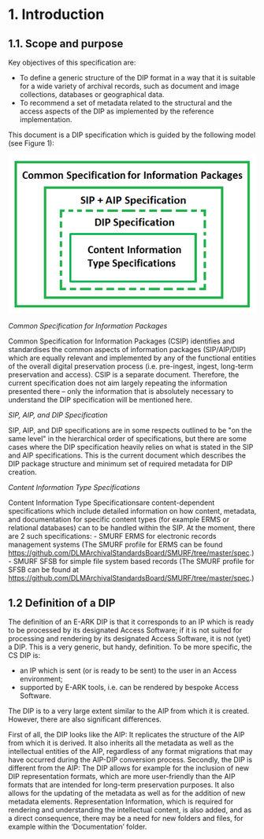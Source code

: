 # 1. Introduction


## 1.1. Scope and purpose

Key objectives of this specification are:

- To define a generic structure of the DIP format in a way that it is suitable for a wide variety of archival records, such as document and image collections, databases or geographical data.
- To recommend a set of metadata related to the structural and the access aspects of the DIP as implemented by the reference implementation.


This document is a DIP specification which is guided by the following model (see Figure 1):

![Figure 1](image1.png)


_Common Specification for Information Packages_

Common Specification for Information Packages (CSIP) identifies and standardises the common aspects of information packages (SIP/AIP/DIP) which are equally relevant and implemented by any of the functional entities of the overall digital preservation process (i.e. pre-ingest, ingest, long-term preservation and access). 
CSIP is a separate document. Therefore, the current specification does not aim largely repeating the information presented there – only the information that is absolutely necessary to understand the DIP specification will be mentioned here. 

_SIP, AIP, and DIP Specification_

SIP, AIP, and DIP specifications are in some respects outlined to be "on the same level" in the hierarchical order of specifications,
but there are some cases where the DIP specification heavily relies on what is stated in the SIP and AIP specifications.
This is the current document which describes the DIP package structure and minimum set of required metadata for DIP creation.

_Content Information Type Specifications_

Content Information Type Specificationsare content-dependent specifications which include detailed information on how content, metadata, and documentation for specific content types (for example ERMS or relational databases) can to be handled within the SIP. At the moment, there are 2 such specifications:
	- SMURF ERMS for electronic records management systems (The SMURF profile for ERMS can be found https://github.com/DLMArchivalStandardsBoard/SMURF/tree/master/spec.) 
	- SMURF SFSB for simple file system based records (The SMURF profile for SFSB can be found at https://github.com/DLMArchivalStandardsBoard/SMURF/tree/master/spec.) 

## 1.2 Definition of a DIP
The definition of an E-ARK DIP is that it corresponds to an IP which is ready to be processed by its designated Access Software; if it is not suited for processing and rendering by its designated Access Software, it is not (yet) a DIP. 
This is a very generic, but handy, definition. To be more specific, the CS DIP is: 

- an IP which is sent (or is ready to be sent) to the user in an Access environment; 
- supported by E-ARK tools, i.e. can be rendered by bespoke Access Software.

The DIP is to a very large extent similar to the AIP from which it is created. However, there are also significant differences.

First of all, the DIP looks like the AIP: It replicates the structure of the AIP from which it is derived. It also inherits all the metadata as well as the intellectual entities of the AIP, regardless of any format migrations that may have occurred during the AIP-DIP conversion process.
Secondly, the DIP is different from the AIP: The DIP allows for example for the inclusion of new DIP representation formats, which are more user-friendly than the AIP formats that are intended for long-term preservation purposes. It also allows for the updating of the metadata as well as for the addition of new metadata elements. Representation Information, which is required for rendering and understanding the intellectual content, is also added, and as a direct consequence, there may be a need for new folders and files, for example within the ‘Documentation’ folder.


